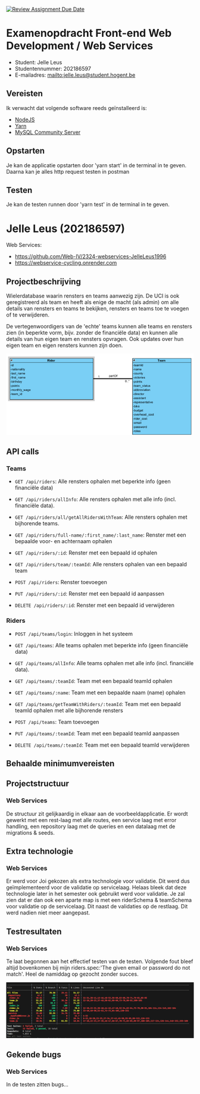 [![Review Assignment Due Date](https://classroom.github.com/assets/deadline-readme-button-24ddc0f5d75046c5622901739e7c5dd533143b0c8e959d652212380cedb1ea36.svg)](https://classroom.github.com/a/snPWRHYg)
# Examenopdracht Front-end Web Development / Web Services


- Student: Jelle Leus
- Studentennummer: 202186597
- E-mailadres: <mailto:jelle.leus@student.hogent.be>

## Vereisten

Ik verwacht dat volgende software reeds geïnstalleerd is:

- [NodeJS](https://nodejs.org)
- [Yarn](https://yarnpkg.com)
- [MySQL Community Server](https://dev.mysql.com/downloads/mysql/)


## Opstarten

Je kan de applicatie opstarten door 'yarn start' in de terminal in te geven. 
Daarna kan je alles http request testen in postman


## Testen

Je kan de testen runnen door 'yarn test' in de terminal in te geven. 

# Jelle Leus (202186597)

Web Services:
  - https://github.com/Web-IV/2324-webservices-JelleLeus1996
  - https://webservice-cycling.onrender.com


## Projectbeschrijving

Wielerdatabase waarin rensters en teams aanwezig zijn.
De UCI is ook geregistreerd als team en heeft als enige de macht (als admin) om alle details van rensters en teams te bekijken, rensters en teams toe te voegen of te verwijderen.

De vertegenwoordigers van de 'echte' teams kunnen alle teams en rensters zien (in beperkte vorm, bijv. zonder de financiële data) en kunnen alle details van hun eigen team en rensters opvragen. Ook updates over hun eigen team en eigen rensters kunnen zijn doen.

![Domeinmodel](2023-12-22_14-54-35.png)


## API calls

### Teams

- `GET /api/riders`: Alle rensters ophalen met beperkte info (geen financiële data)
- `GET /api/riders/allInfo`: Alle rensters ophalen met alle info (incl. financiële data). 
- `GET /api/riders/all/getAllRidersWithTeam`: Alle rensters ophalen met bijhorende teams.
- `GET /api/riders/full-name/:first_name/:last_name`: Renster met een bepaalde voor- en achternaam ophalen
- `GET /api/riders/:id`: Renster met een bepaald id ophalen

- `GET /api/riders/team/:teamId`: Alle rensters ophalen van een bepaald team

- `POST /api/riders`: Renster toevoegen

- `PUT /api/riders/:id`: Renster met een bepaald id aanpassen

- `DELETE /api/riders/:id`: Renster met een bepaald id verwijderen

### Riders

- `POST /api/teams/login`: Inloggen in het systeem  

- `GET /api/teams`: Alle teams ophalen met beperkte info (geen financiële data)
- `GET /api/teams/allInfo`: Alle teams ophalen met alle info (incl. financiële data). 
- `GET /api/teams/:teamId`: Team met een bepaald teamId ophalen
- `GET /api/teams/:name`: Team met een bepaalde naam (name) ophalen
- `GET /api/teams/getTeamWithRiders/:teamId`: Team met een bepaald teamId ophalen met alle bijhorende rensters

- `POST /api/teams`: Team toevoegen

- `PUT /api/teams/:teamId`: Team met een bepaald teamId aanpassen

- `DELETE /api/teams/:teamId`: Team met een bepaald teamId verwijderen

## Behaalde minimumvereisten

## Projectstructuur

### Web Services

De structuur zit gelijkaardig in elkaar aan de voorbeeldapplicatie. Er wordt gewerkt met een rest-laag met alle routes, een service laag met error handling, een repository laag met de queries en een datalaag met de migrations & seeds.

## Extra technologie

### Web Services

Er werd voor Joi gekozen als extra technologie voor validatie. Dit werd dus geïmplementeerd voor de validatie op servicelaag. Helaas bleek dat deze technologie later in het semester ook gebruikt werd voor validatie. Je zal zien dat er dan ook een aparte map is met een riderSchema & teamSchema voor validatie op de servicelaag. Dit naast de validaties op de restlaag. Dit werd nadien niet meer aangepast.

## Testresultaten

### Web Services

Te laat begonnen aan het effectief testen van de testen. Volgende fout bleef altijd bovenkomen bij mijn riders.spec:'The given email or password do not match'. Heel de namiddag op gezocht zonder succes.

![Test coverage](coverage2023-12-22_17-23-30.png)


## Gekende bugs

### Web Services

In de testen zitten bugs...

